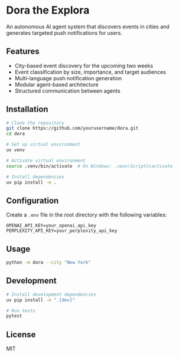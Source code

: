 # Dora the Explora

An autonomous AI agent system that discovers events in cities and generates targeted push notifications for users.

## Features

- City-based event discovery for the upcoming two weeks
- Event classification by size, importance, and target audiences
- Multi-language push notification generation
- Modular agent-based architecture
- Structured communication between agents

## Installation

```bash
# Clone the repository
git clone https://github.com/yourusername/dora.git
cd dora

# Set up virtual environment
uv venv

# Activate virtual environment
source .venv/bin/activate  # On Windows: .venv\Scripts\activate

# Install dependencies
uv pip install -e .
```

## Configuration

Create a `.env` file in the root directory with the following variables:

```
OPENAI_API_KEY=your_openai_api_key
PERPLEXITY_API_KEY=your_perplexity_api_key
```

## Usage

```bash
python -m dora --city "New York"
```

## Development

```bash
# Install development dependencies
uv pip install -e ".[dev]"

# Run tests
pytest
```

## License

MIT